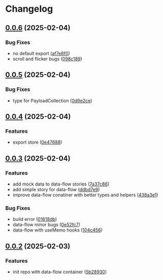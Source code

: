 # Changelog

## [0.0.6](https://github.com/odigos-io/ui-containers/compare/ui-containers-v0.0.5...ui-containers-v0.0.6) (2025-02-04)


### Bug Fixes

* no default export ([af7e8f0](https://github.com/odigos-io/ui-containers/commit/af7e8f0e0cf26be29ecc7de00b71020d2f8c3f8c))
* scroll and flicker bugs ([098c189](https://github.com/odigos-io/ui-containers/commit/098c1894b4faafd1736d821b82b6fb6c74dd7fdc))

## [0.0.5](https://github.com/odigos-io/ui-containers/compare/ui-containers-v0.0.4...ui-containers-v0.0.5) (2025-02-04)


### Bug Fixes

* type for PayloadCollection ([0d9e2ce](https://github.com/odigos-io/ui-containers/commit/0d9e2cefeeb8adcae9b62ef49c678dfa7edf164d))

## [0.0.4](https://github.com/odigos-io/ui-containers/compare/ui-containers-v0.0.3...ui-containers-v0.0.4) (2025-02-04)


### Features

* export store ([0e47688](https://github.com/odigos-io/ui-containers/commit/0e4768881f2c3715ce44cc86809715917ddcd9d5))

## [0.0.3](https://github.com/odigos-io/ui-containers/compare/ui-containers-v0.0.2...ui-containers-v0.0.3) (2025-02-04)


### Features

* add mock data to data-flow stories ([7a37c86](https://github.com/odigos-io/ui-containers/commit/7a37c867b1779276e37fe2f6f25fe46cd014b2b2))
* add simple story for data-flow ([ddbd7e9](https://github.com/odigos-io/ui-containers/commit/ddbd7e9678cec47c3a7dfd78544aba47740753cc))
* improve data-flow conatiner with better types and helpers ([438a3e1](https://github.com/odigos-io/ui-containers/commit/438a3e1422d14dd8e1ea12f04306f3a182f5bc53))


### Bug Fixes

* build error ([01618db](https://github.com/odigos-io/ui-containers/commit/01618dbc62b812479a76531ef50afde04b469e31))
* data-flow minor bugs ([0e52fc7](https://github.com/odigos-io/ui-containers/commit/0e52fc734f116ea2ef136f330c5dff202aaeb1a3))
* data-flow with useMemo hooks ([104c456](https://github.com/odigos-io/ui-containers/commit/104c456ab703440a68f5b824bd2395da5e118cc2))

## [0.0.2](https://github.com/odigos-io/ui-containers/compare/ui-containers-v0.0.1...ui-containers-v0.0.2) (2025-02-03)


### Features

* init repo with data-flow container ([5b28930](https://github.com/odigos-io/ui-containers/commit/5b2893025a1a5136f89e66c147f0d02547abeb7e))
